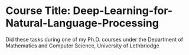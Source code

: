 # Course Title: Deep-Learning-for-Natural-Language-Processing
Did these tasks during one of my Ph.D. courses under the Department of Mathematics and Computer Science, University of Lethbriodge
